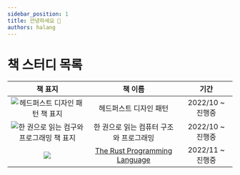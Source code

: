 ```yaml
---
sidebar_position: 1
title: 안녕하세요 👋
authors: halang
---
```


# 책 스터디 목록

|                                        책 표지                                        |                                    책 이름                                    |       기간       |
| :-----------------------------------------------------------------------------------: | :---------------------------------------------------------------------------: | :--------------: |
|     ![헤드퍼스트 디자인 패턴 책 표지](https://image.yes24.com/goods/108192370/M)      |                            헤드퍼스트 디자인 패턴                             | 2022/10 ~ 진행중 |
| ![한 권으로 읽는 컴구와 프로그래밍 책 표지](https://image.yes24.com/goods/98997716/M) |                    한 권으로 읽는 컴퓨터 구조와 프로그래밍                    | 2022/10 ~ 진행중 |
|              ![](https://foundation.rust-lang.org/img/rust-logo-blk.svg)              | [The Rust Programming Language](https://rinthel.github.io/rust-lang-book-ko/) | 2022/11 ~ 진행중 |
